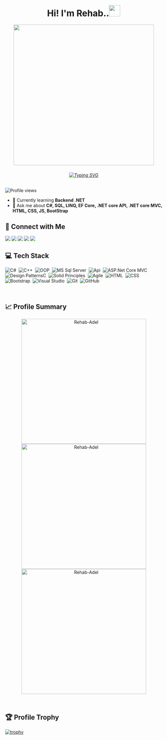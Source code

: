<br clear="both">
<h1 align="center">
   Hi! I'm Rehab..<img src="https://media.giphy.com/media/hvRJCLFzcasrR4ia7z/giphy.gif" width="36">
</h1>
<div align="center">
 <img height="450" src="https://i.pinimg.com/originals/1a/bb/e9/1abbe9b61eac9e87c845c4f2e1ea1356.gif" />
</div>

###


<h6 align="center"><a href="https://git.io/typing-svg"><img src="https://readme-typing-svg.demolab.com?font=Fira+Code&size=20&duration=7000&pause=2000&color=5E4679&random=false&width=700&lines=A+passionate+learner,+embracing+growth+ervery+single+day." alt="Typing SVG" /></a></h6>

###


![Profile views](https://komarev.com/ghpvc/?username=rehab-adel&label=Profile%20views&color=5E4679&style=flat)

- 🔭 Currently learning **Backend .NET**
- 💬 Ask me about **C#, SQL, LINQ, EF Core, .NET core API, .NET core MVC, HTML, CSS, JS, BootStrap**
## 🔗 Connect with Me 
<a href="https://www.linkedin.com/in/rehabadel/" target="_blank"><img src="https://img.shields.io/badge/-Linkedin-0077B5?style=for-the-badge&logo=Linkedin&logoColor=white"/></a>
<a href="mailto:rehabadel1212@gmail.com" target="_blank"><img src="https://img.shields.io/badge/-Gmail-DE544B?style=for-the-badge&logo=Gmail&logoColor=white"/></a>
<a href="https://discord.com/users/_rehab3del_97303" target="_blank"><img src="https://img.shields.io/badge/-Discord-5C73F2?style=for-the-badge&logo=Discord&logoColor=white"/></a>
<a href="https://x.com/rihab_a_" target="_blank"><img src="https://img.shields.io/badge/-twitter-000000?style=for-the-badge&logo=Twitter&logoColor=white"/></a>
<a href="https://www.facebook.com/rehab33del" target="_blank"><img src="https://img.shields.io/badge/-facebook-0C70F2?style=for-the-badge&logo=facebook&logoColor=white"/></a><br>

  
## 💻 Tech Stack
![C#](https://img.shields.io/badge/-Csharp-05122A?style=flat&logo=csharp)&nbsp;
![C++](https://img.shields.io/badge/-C++-05122A?style=flat&logo=cplusplus)&nbsp;
![OOP](https://img.shields.io/badge/-OOP-05122A?style=flat&logo=oop)&nbsp;
![MS Sql Server](https://img.shields.io/badge/-SQL-05122A?style=flat&logo=sql)&nbsp;
![Api](https://img.shields.io/badge/-API-05122A?style=flat&logo=api)&nbsp;
![ASP.Net Core MVC](https://img.shields.io/badge/-MVC-05122A?style=flat&logo=mvc)&nbsp;
![Design PatternsC](https://img.shields.io/badge/-DesignPatterns-05122A?style=flat&logo=design)&nbsp;
![Solid Principles](https://img.shields.io/badge/-SolidPrinciples-05122A?style=flat&logo=solid)&nbsp;
![Agile](https://img.shields.io/badge/-Agile-05122A?style=flat&logo=agile)&nbsp;
![HTML](https://img.shields.io/badge/-HTML-05122A?style=flat&logo=HTML5)&nbsp;
![CSS](https://img.shields.io/badge/-CSS-05122A?style=flat&logo=CSS3&logoColor=1572B6)&nbsp;
![Bootstrap](https://img.shields.io/badge/-Bootstrap-05122A?style=flat&logo=Bootstrap&logoColor=1572B6)&nbsp;
![Visual Studio](https://img.shields.io/badge/-VisualStudio-05122A?style=flat&logo=visualstudio)&nbsp;
![Git](https://img.shields.io/badge/-Git-05122A?style=flat&logo=git)&nbsp;
![GitHub](https://img.shields.io/badge/-GitHub-05122A?style=flat&logo=github)&nbsp;



<p align="left"> 
</p>

<br>

## 📈 Profile Summary
<p align="center" style="border: 2px solid #C6538;">
  <img width="400px" src="https://github-readme-stats.vercel.app/api?username=Rehab-Adel&show_icons=true&locale=en" alt="Rehab-Adel" />
  <img width="400px" src="https://github-readme-streak-stats.herokuapp.com/?user=Rehab-Adel" alt="Rehab-Adel" />
  <img width="400px" src="https://github-readme-stats.vercel.app/api/top-langs?username=Rehab-Adel&show_icons=true&locale=en&layout=compact" alt="Rehab-Adel" />
</p>

<br>
<p align="left"> 
</p>


## 🏆 Profile Trophy

<div align="left">
  <a href="https://github.com/ryo-ma/github-profile-trophy">
    <img src="https://github-profile-trophy.vercel.app/?username=rehab-adel&no-bg=true&margin-w=15&row=1&column=5&theme=darkhub" alt="trophy">
  </a>
</div>
